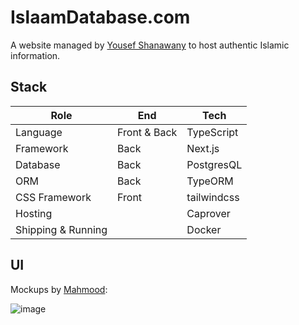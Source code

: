 # IslaamDatabase.com

A website managed by [Yousef Shanawany](https://twitter.com/AskYous) to host authentic Islamic information.

## Stack

| Role               | End          | Tech        |
| ------------------ | ------------ | ----------- |
| Language           | Front & Back | TypeScript  |
| Framework          | Back         | Next.js     |
| Database           | Back         | PostgresQL  |
| ORM                | Back         | TypeORM     |
| CSS Framework      | Front        | tailwindcss |
| Hosting            |              | Caprover    |
| Shipping & Running |              | Docker      |

## UI

Mockups by [Mahmood](https://github.com/thesheikh):

![image](https://user-images.githubusercontent.com/791996/197072529-e236ce91-47c4-461d-a1ba-861914a59cbb.png)
